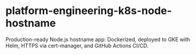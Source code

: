 # platform-engineering-k8s-node-hostname
Production-ready Node.js hostname app: Dockerized, deployed to GKE with Helm, HTTPS via cert-manager, and GitHub Actions CI/CD.
